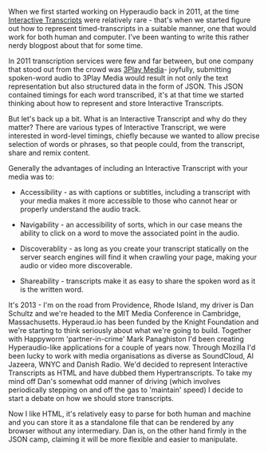 When we first started working on Hyperaudio back in 2011, at the time [Interactive Transcripts](https://en.wikipedia.org/wiki/Interactive_transcripts) were relatively rare - that's when we started figure out how to represent timed-transcripts in a suitable manner, one that would work for both human and computer. I’ve been wanting to write this rather nerdy blogpost about that for some time.

In 2011 transcription services were few and far between, but one company that stood out from the crowd was [3Play Media](https://www.3playmedia.com/)- joyfully, submitting spoken-word audio to 3Play Media would result in not only the text representation but also structured data in the form of JSON. This JSON contained timings for each word transcribed, it's at that time we started thinking about how to represent and store Interactive Transcripts.

But let's back up a bit. What is an Interactive Transcript and why do they matter? There are various types of Interactive Transcript, we were interested in word-level timings, chiefly because we wanted to allow precise selection of words or phrases, so that people could, from the transcript, share and remix content.

Generally the advantages of including an Interactive Transcript with your media was to:

- Accessibility - as with captions or subtitles, including a transcript with your media makes it more accessible to those who cannot hear or properly understand the audio track.

- Navigability - an accessibility of sorts, which in our case means the ability to click on a word to move the associated point in the audio.

- Discoverablity - as long as you create your transcript statically on the server search engines will find it when crawling your page, making your audio or video more discoverable.

- Shareability - transcripts make it as easy to share the spoken word as it is the written word.

It's 2013 - I'm on the road from Providence, Rhode Island, my driver is Dan Schultz and we're headed to the MIT Media Conference in Cambridge, Massachusetts. Hyperaud.io has been funded by the Knight Foundation and we're starting to think seriously about what we're going to build. Together with Happyworm 'partner-in-crime' Mark Panaghiston I'd been creating Hyperaudio-like applications for a couple of years now. Through Mozilla I'd been lucky to work with media organisations as diverse as SoundCloud, Al Jazeera, WNYC and Danish Radio. We'd decided to represent Interactive Transcripts as HTML and have dubbed them Hypertranscripts. To take my mind off Dan's somewhat odd manner of driving (which involves periodically stepping on and off the gas to 'maintain' speed) I decide to start a debate on how we should store transcripts.

Now I like HTML, it's relatively easy to parse for both human and machine and you can store it as a standalone file that can be rendered by any browser without any intermediary. Dan is, on the other hand firmly in the JSON camp, claiming it will be more flexible and easier to manipulate.








